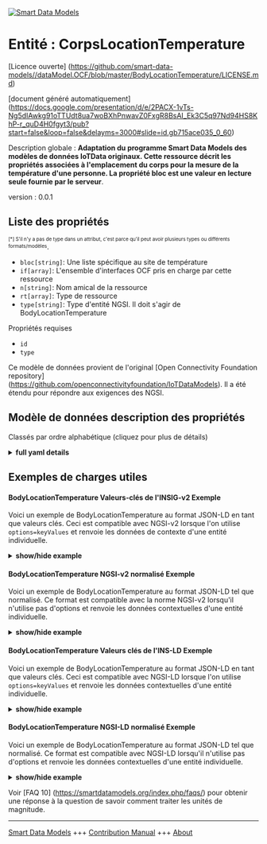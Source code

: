 <!-- 10-Header -->  
[![Smart Data Models](https://smartdatamodels.org/wp-content/uploads/2022/01/SmartDataModels_logo.png "Logo")](https://smartdatamodels.org)  
Entité : CorpsLocationTemperature  
=================================<!-- /10-Header -->  
<!-- 15-License -->  
[Licence ouverte] (https://github.com/smart-data-models//dataModel.OCF/blob/master/BodyLocationTemperature/LICENSE.md)  
[document généré automatiquement] (https://docs.google.com/presentation/d/e/2PACX-1vTs-Ng5dIAwkg91oTTUdt8ua7woBXhPnwavZ0FxgR8BsAI_Ek3C5q97Nd94HS8KhP-r_quD4H0fgyt3/pub?start=false&loop=false&delayms=3000#slide=id.gb715ace035_0_60)  
<!-- /15-License -->  
<!-- 20-Description -->  
Description globale : **Adaptation du programme Smart Data Models des modèles de données IoTData originaux. Cette ressource décrit les propriétés associées à l'emplacement du corps pour la mesure de la température d'une personne. La propriété bloc est une valeur en lecture seule fournie par le serveur**.  
version : 0.0.1  
<!-- /20-Description -->  
<!-- 30-PropertiesList -->  

## Liste des propriétés  

<sup><sub>[*] S'il n'y a pas de type dans un attribut, c'est parce qu'il peut avoir plusieurs types ou différents formats/modèles</sub></sup>.  
- `bloc[string]`: Une liste spécifique au site de température  - `if[array]`: L'ensemble d'interfaces OCF pris en charge par cette ressource  - `n[string]`: Nom amical de la ressource  - `rt[array]`: Type de ressource  - `type[string]`: Type d'entité NGSI. Il doit s'agir de BodyLocationTemperature  <!-- /30-PropertiesList -->  
<!-- 35-RequiredProperties -->  
Propriétés requises  
- `id`  - `type`  <!-- /35-RequiredProperties -->  
<!-- 40-RequiredProperties -->  
Ce modèle de données provient de l'original [Open Connectivity Foundation repository] (https://github.com/openconnectivityfoundation/IoTDataModels). Il a été étendu pour répondre aux exigences des NGSI.  
<!-- /40-RequiredProperties -->  
<!-- 50-DataModelHeader -->  
## Modèle de données description des propriétés  
Classés par ordre alphabétique (cliquez pour plus de détails)  
<!-- /50-DataModelHeader -->  
<!-- 60-ModelYaml -->  
<details><summary><strong>full yaml details</strong></summary>    
```yaml  
BodyLocationTemperature:    
  description: Smart Data Models Program adaptation of the original IoTData data Models. This Resource describes the Properties associated with body location for temperature measurement of a person. The bloc Property is a read-only value that is provided by the Server.    
  properties:    
    bloc:    
      description: A list specific to temperature site    
      enum:    
        - axillary    
        - body    
        - ear    
        - finger    
        - gitract    
        - mouth    
        - rectum    
        - toe    
        - tympanum    
      readOnly: true    
      type: string    
      x-ngsi:    
        type: Property    
    if:    
      description: The OCF Interface set supported by this Resource    
      items:    
        enum:    
          - oic.if.s    
          - oic.if.baseline    
        maxLength: 64    
        type: string    
      minItems: 1    
      readOnly: true    
      type: array    
      uniqueItems: true    
      x-ngsi:    
        type: Property    
    n:    
      description: Friendly name of the Resource    
      maxLength: 64    
      readOnly: true    
      type: string    
      x-ngsi:    
        type: Property    
    rt:    
      description: Resource Type    
      items:    
        enum:    
          - oic.r.body.location.temperature    
        maxLength: 64    
        type: string    
      minItems: 1    
      readOnly: true    
      type: array    
      uniqueItems: true    
      x-ngsi:    
        type: Property    
    type:    
      description: NGSI entity type. It has to be BodyLocationTemperature    
      enum:    
        - BodyLocationTemperature    
      type: string    
      x-ngsi:    
        type: Property    
  required:    
    - id    
    - type    
  type: object    
  x-derived-from: https://github.com/OpenInterConnect/IoTDataModels/blob/master/BodyLocationTemperatureResURI.swagger.json    
  x-disclaimer: 'Redistribution and use in source and binary forms, with or without modification, are permitted  provided that the license conditions are met. Copyleft (c) 2022 Contributors to Smart Data Models Program'    
  x-license-url: https://github.com/smart-data-models/dataModel.OCF/blob/master/BodyLocationTemperature/LICENSE.md    
  x-model-schema: https://smart-data-models.github.io/dataModel.IoTDataModels/BodyLocationTemperature/schema.json    
  x-model-tags: OCF    
  x-version: 0.0.1    
```  
</details>    
<!-- /60-ModelYaml -->  
<!-- 70-MiddleNotes -->  
<!-- /70-MiddleNotes -->  
<!-- 80-Examples -->  
## Exemples de charges utiles  
#### BodyLocationTemperature Valeurs-clés de l'INSIG-v2 Exemple  
Voici un exemple de BodyLocationTemperature au format JSON-LD en tant que valeurs clés. Ceci est compatible avec NGSI-v2 lorsque l'on utilise `options=keyValues` et renvoie les données de contexte d'une entité individuelle.  
<details><summary><strong>show/hide example</strong></summary>    
```json  
{  
  "id": "urn:ngsi-ld:BodyLocationTemperature:id:DVEE:22471005",  
  "dateCreated": "1986-05-14T05:25:58Z",  
  "dateModified": "2004-03-17T12:13:13Z",  
  "source": "Indeed professor interest hold might. Whose better reason letter. Statement hold church kind well much so commercial.",  
  "name": "Marriage behind gas appear door appear special. Message themselves person assume walk. Shoulder act road thus both season.",  
  "alternateName": "Fall old home understand old meet friend. Team at actually week dinner.",  
  "description": "Support red party owner never consumer. Whom long protect almost leader particular. Chance technology any notice which story.",  
  "dataProvider": "Hotel it increase especially home ball. Community smile station painting. Finish force effort worry cause region store just.",  
  "owner": [  
    "urn:ngsi-ld:BodyLocationTemperature:items:HNIK:73021014",  
    "urn:ngsi-ld:BodyLocationTemperature:items:JIZY:16075956"  
  ],  
  "seeAlso": [  
    "urn:ngsi-ld:BodyLocationTemperature:items:PJOG:26128975",  
    "urn:ngsi-ld:BodyLocationTemperature:items:CMDA:05499547"  
  ],  
  "location": {  
    "type": "Point",  
    "coordinates": [  
      7.4156865,  
      107.49888  
    ]  
  },  
  "address": {  
    "streetAddress": "Major popular tell usually fall avoid. Star claim show arrive determine.",  
    "addressLocality": "Help simply well front point news. Movement will report responsibility those field capital night. Special sit late mouth reason body actually.",  
    "addressRegion": "Fact brother act. Company traditional manage. Scientist manager shoulder draw.",  
    "addressCountry": "Hair include firm time. Degree son old skin painting whom service.",  
    "postalCode": "Station truth southern color. Former ever environmental low fly thing score recent. Seven indicate start modern education watch message election.",  
    "postOfficeBoxNumber": "Firm not friend. However over computer."  
  },  
  "areaServed": "Again collection ten. Agent evidence necessary already. Push something environment central young born no."  
}  
```  
</details>  
#### BodyLocationTemperature NGSI-v2 normalisé Exemple  
Voici un exemple de BodyLocationTemperature au format JSON-LD tel que normalisé. Ce format est compatible avec la norme NGSI-v2 lorsqu'il n'utilise pas d'options et renvoie les données contextuelles d'une entité individuelle.  
<details><summary><strong>show/hide example</strong></summary>    
```json  
{  
  "id": {  
    "type": "string",  
    "value": "urn:ngsi-ld:BodyLocationTemperature:id:DVEE:22471005"  
  },  
  "dateCreated": {  
    "format": "date-time",  
    "type": "string",  
    "value": "1986-05-14T05:25:58Z"  
  },  
  "dateModified": {  
    "format": "date-time",  
    "type": "string",  
    "value": "2004-03-17T12:13:13Z"  
  },  
  "source": {  
    "type": "string",  
    "value": "Indeed professor interest hold might. Whose better reason letter. Statement hold church kind well much so commercial."  
  },  
  "name": {  
    "type": "string",  
    "value": "Marriage behind gas appear door appear special. Message themselves person assume walk. Shoulder act road thus both season."  
  },  
  "alternateName": {  
    "type": "string",  
    "value": "Fall old home understand old meet friend. Team at actually week dinner."  
  },  
  "description": {  
    "type": "string",  
    "value": "Support red party owner never consumer. Whom long protect almost leader particular. Chance technology any notice which story."  
  },  
  "dataProvider": {  
    "type": "string",  
    "value": "Hotel it increase especially home ball. Community smile station painting. Finish force effort worry cause region store just."  
  },  
  "owner": {  
    "type": "array",  
    "value": [  
      "urn:ngsi-ld:BodyLocationTemperature:items:HNIK:73021014",  
      "urn:ngsi-ld:BodyLocationTemperature:items:JIZY:16075956"  
    ]  
  },  
  "seeAlso": {  
    "type": "array",  
    "value": [  
      "urn:ngsi-ld:BodyLocationTemperature:items:PJOG:26128975",  
      "urn:ngsi-ld:BodyLocationTemperature:items:CMDA:05499547"  
    ]  
  },  
  "location": {  
    "type": "object",  
    "value": {  
      "type": "Point",  
      "coordinates": [  
        7.4156865,  
        107.49888  
      ]  
    }  
  },  
  "address": {  
    "type": "object",  
    "value": {  
      "streetAddress": "Major popular tell usually fall avoid. Star claim show arrive determine.",  
      "addressLocality": "Help simply well front point news. Movement will report responsibility those field capital night. Special sit late mouth reason body actually.",  
      "addressRegion": "Fact brother act. Company traditional manage. Scientist manager shoulder draw.",  
      "addressCountry": "Hair include firm time. Degree son old skin painting whom service.",  
      "postalCode": "Station truth southern color. Former ever environmental low fly thing score recent. Seven indicate start modern education watch message election.",  
      "postOfficeBoxNumber": "Firm not friend. However over computer."  
    }  
  },  
  "areaServed": {  
    "type": "string",  
    "value": "Again collection ten. Agent evidence necessary already. Push something environment central young born no."  
  }  
}  
```  
</details>  
#### BodyLocationTemperature Valeurs clés de l'INS-LD Exemple  
Voici un exemple de BodyLocationTemperature au format JSON-LD en tant que valeurs clés. Ceci est compatible avec NGSI-LD lorsque l'on utilise `options=keyValues` et renvoie les données contextuelles d'une entité individuelle.  
<details><summary><strong>show/hide example</strong></summary>    
```json  
{  
    "id": "urn:ngsi-ld:BodyLocationTemperature:id:DVEE:22471005",  
    "dateCreated": "1986-05-14T05:25:58Z",  
    "dateModified": "2004-03-17T12:13:13Z",  
    "source": "Indeed professor interest hold might. Whose better reason letter. Statement hold church kind well much so commercial.",  
    "name": "Marriage behind gas appear door appear special. Message themselves person assume walk. Shoulder act road thus both season.",  
    "alternateName": "Fall old home understand old meet friend. Team at actually week dinner.",  
    "description": "Support red party owner never consumer. Whom long protect almost leader particular. Chance technology any notice which story.",  
    "dataProvider": "Hotel it increase especially home ball. Community smile station painting. Finish force effort worry cause region store just.",  
    "owner": [  
        "urn:ngsi-ld:BodyLocationTemperature:items:HNIK:73021014",  
        "urn:ngsi-ld:BodyLocationTemperature:items:JIZY:16075956"  
    ],  
    "seeAlso": [  
        "urn:ngsi-ld:BodyLocationTemperature:items:PJOG:26128975",  
        "urn:ngsi-ld:BodyLocationTemperature:items:CMDA:05499547"  
    ],  
    "location": {  
        "type": "Point",  
        "coordinates": [  
            7.4156865,  
            107.49888  
        ]  
    },  
    "address": {  
        "streetAddress": "Major popular tell usually fall avoid. Star claim show arrive determine.",  
        "addressLocality": "Help simply well front point news. Movement will report responsibility those field capital night. Special sit late mouth reason body actually.",  
        "addressRegion": "Fact brother act. Company traditional manage. Scientist manager shoulder draw.",  
        "addressCountry": "Hair include firm time. Degree son old skin painting whom service.",  
        "postalCode": "Station truth southern color. Former ever environmental low fly thing score recent. Seven indicate start modern education watch message election.",  
        "postOfficeBoxNumber": "Firm not friend. However over computer."  
    },  
    "areaServed": "Again collection ten. Agent evidence necessary already. Push something environment central young born no.",  
    "@context": [  
        "https://smartdatamodels.org/context.jsonld",  
        "https://raw.githubusercontent.com/smart-data-models/dataModel.OCF/master/context.jsonld"  
    ]  
}  
```  
</details>  
#### BodyLocationTemperature NGSI-LD normalisé Exemple  
Voici un exemple de BodyLocationTemperature au format JSON-LD tel que normalisé. Ce format est compatible avec NGSI-LD lorsqu'il n'utilise pas d'options et renvoie les données contextuelles d'une entité individuelle.  
<details><summary><strong>show/hide example</strong></summary>    
```json  
{  
    "id": "urn:ngsi-ld:BodyLocationTemperature:id:JKQS:15774687",  
    "dateCreated": {  
        "type": "Property",  
        "value": {  
            "@type": "DateTime",  
            "@value": "2002-12-03T00:56:09Z"  
        }  
    },  
    "dateModified": {  
        "type": "Property",  
        "value": {  
            "@type": "DateTime",  
            "@value": "2013-09-18T04:07:02Z"  
        }  
    },  
    "source": {  
        "type": "Property",  
        "value": "Military market through. Task environment college oil tonight sometimes else."  
    },  
    "name": {  
        "type": "Property",  
        "value": "Agree school entire themselves east want vote. Once hot industry research yet stock fight reality."  
    },  
    "alternateName": {  
        "type": "Property",  
        "value": "Friend its speech much time. Senior town really different spend matter."  
    },  
    "description": {  
        "type": "Property",  
        "value": "Picture believe cell agency. Six body radio behavior she cold."  
    },  
    "dataProvider": {  
        "type": "Property",  
        "value": "Those now statement build firm think. Medical others for season return his."  
    },  
    "owner": {  
        "type": "Property",  
        "value": [  
            "urn:ngsi-ld:BodyLocationTemperature:items:QSWE:40587381",  
            "urn:ngsi-ld:BodyLocationTemperature:items:XUGP:16309252"  
        ]  
    },  
    "seeAlso": {  
        "type": "Property",  
        "value": [  
            "urn:ngsi-ld:BodyLocationTemperature:items:IUGS:31998308"  
        ]  
    },  
    "location": {  
        "type": "Property",  
        "value": {  
            "type": "Point",  
            "coordinates": [  
                6.908481,  
                179.542808  
            ]  
        }  
    },  
    "address": {  
        "type": "Property",  
        "value": {  
            "streetAddress": "Little cold believe third sure news individual. As everything short energy. Radio on store become plant responsibility. Development sometimes authority herself.",  
            "addressLocality": "Life price onto traditional learn break play. Type eye edge fight child avoid really measure. North administration quality artist simple police. Back generation main method employee possible.",  
            "addressRegion": "American involve fight part choice way early. Item skill rule voice instead when. Of once oil somebody yeah.",  
            "addressCountry": "Particularly note hospital call dinner. Financial think magazine fill window.",  
            "postalCode": "Sure road special financial camera rule someone.",  
            "postOfficeBoxNumber": "Manage challenge suffer idea perform. Certain score able decide near."  
        }  
    },  
    "areaServed": {  
        "type": "Property",  
        "value": "Central hot save view nature window suddenly. Free eye build commercial."  
    },  
    "@context": [  
        "https://smartdatamodels.org/context.jsonld",  
        "https://raw.githubusercontent.com/smart-data-models/dataModel.OCF/master/context.jsonld"  
    ]  
}  
```  
</details><!-- /80-Examples -->  
<!-- 90-FooterNotes -->  
<!-- /90-FooterNotes -->  
<!-- 95-Units -->  
Voir [FAQ 10] (https://smartdatamodels.org/index.php/faqs/) pour obtenir une réponse à la question de savoir comment traiter les unités de magnitude.  
<!-- /95-Units -->  
<!-- 97-LastFooter -->  
---  
[Smart Data Models](https://smartdatamodels.org) +++ [Contribution Manual](https://bit.ly/contribution_manual) +++ [About](https://bit.ly/Introduction_SDM)<!-- /97-LastFooter -->  
